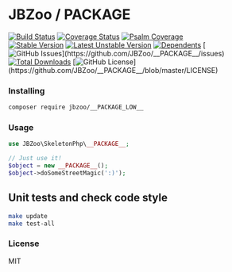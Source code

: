 # JBZoo / __PACKAGE__

[![Build Status](https://travis-ci.org/JBZoo/__PACKAGE__.svg?branch=master)](https://travis-ci.org/JBZoo/__PACKAGE__)    [![Coverage Status](https://coveralls.io/repos/JBZoo/__PACKAGE__/badge.svg)](https://coveralls.io/github/JBZoo/__PACKAGE__?branch=master)    [![Psalm Coverage](https://shepherd.dev/github/JBZoo/__PACKAGE__/coverage.svg)](https://shepherd.dev/github/JBZoo/__PACKAGE__)    
[![Stable Version](https://poser.pugx.org/jbzoo/__PACKAGE_LOW__/version)](https://packagist.org/packages/jbzoo/__PACKAGE_LOW__)    [![Latest Unstable Version](https://poser.pugx.org/jbzoo/__PACKAGE_LOW__/v/unstable)](https://packagist.org/packages/jbzoo/__PACKAGE_LOW__)    [![Dependents](https://poser.pugx.org/jbzoo/__PACKAGE_LOW__/dependents)](https://packagist.org/packages/jbzoo/__PACKAGE_LOW__/dependents?order_by=downloads)    [![GitHub Issues](https://img.shields.io/github/issues/jbzoo/__PACKAGE_LOW__)](https://github.com/JBZoo/__PACKAGE__/issues)    [![Total Downloads](https://poser.pugx.org/jbzoo/__PACKAGE_LOW__/downloads)](https://packagist.org/packages/jbzoo/__PACKAGE_LOW__/stats)    [![GitHub License](https://img.shields.io/github/license/jbzoo/__PACKAGE_LOW__)](https://github.com/JBZoo/__PACKAGE__/blob/master/LICENSE)



### Installing

```sh
composer require jbzoo/__PACKAGE_LOW__
```


### Usage

```php
use JBZoo\SkeletonPhp\__PACKAGE__;

// Just use it!
$object = new __PACKAGE__();
$object->doSomeStreetMagic(':)');
```


## Unit tests and check code style
```sh
make update
make test-all
```


### License

MIT
